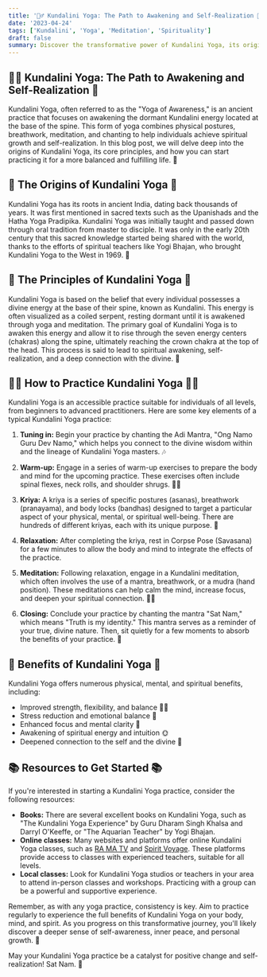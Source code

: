 ```yaml
---
title: '🧘‍♂️ Kundalini Yoga: The Path to Awakening and Self-Realization 🌟'
date: '2023-04-24'
tags: ['Kundalini', 'Yoga', 'Meditation', 'Spirituality']
draft: false
summary: Discover the transformative power of Kundalini Yoga, its origins, and how to practice it for a balanced and fulfilling life.
---
```


## 🧘‍♂️ Kundalini Yoga: The Path to Awakening and Self-Realization 🌟

Kundalini Yoga, often referred to as the "Yoga of Awareness," is an ancient practice that focuses on awakening the dormant Kundalini energy located at the base of the spine. This form of yoga combines physical postures, breathwork, meditation, and chanting to help individuals achieve spiritual growth and self-realization. In this blog post, we will delve deep into the origins of Kundalini Yoga, its core principles, and how you can start practicing it for a more balanced and fulfilling life. 🙏

## 🌱 The Origins of Kundalini Yoga 🌱

Kundalini Yoga has its roots in ancient India, dating back thousands of years. It was first mentioned in sacred texts such as the Upanishads and the Hatha Yoga Pradipika. Kundalini Yoga was initially taught and passed down through oral tradition from master to disciple. It was only in the early 20th century that this sacred knowledge started being shared with the world, thanks to the efforts of spiritual teachers like Yogi Bhajan, who brought Kundalini Yoga to the West in 1969. 📜

## 🌟 The Principles of Kundalini Yoga 🌟

Kundalini Yoga is based on the belief that every individual possesses a divine energy at the base of their spine, known as Kundalini. This energy is often visualized as a coiled serpent, resting dormant until it is awakened through yoga and meditation. The primary goal of Kundalini Yoga is to awaken this energy and allow it to rise through the seven energy centers (chakras) along the spine, ultimately reaching the crown chakra at the top of the head. This process is said to lead to spiritual awakening, self-realization, and a deep connection with the divine. 🐍

## 🧘‍♀️ How to Practice Kundalini Yoga 🧘‍♀️

Kundalini Yoga is an accessible practice suitable for individuals of all levels, from beginners to advanced practitioners. Here are some key elements of a typical Kundalini Yoga practice:

1. **Tuning in:** Begin your practice by chanting the Adi Mantra, "Ong Namo Guru Dev Namo," which helps you connect to the divine wisdom within and the lineage of Kundalini Yoga masters. 🎶

2. **Warm-up:** Engage in a series of warm-up exercises to prepare the body and mind for the upcoming practice. These exercises often include spinal flexes, neck rolls, and shoulder shrugs. 🤸‍♀️

3. **Kriya:** A kriya is a series of specific postures (asanas), breathwork (pranayama), and body locks (bandhas) designed to target a particular aspect of your physical, mental, or spiritual well-being. There are hundreds of different kriyas, each with its unique purpose. 💪

4. **Relaxation:** After completing the kriya, rest in Corpse Pose (Savasana) for a few minutes to allow the body and mind to integrate the effects of the practice.

5. **Meditation:** Following relaxation, engage in a Kundalini meditation, which often involves the use of a mantra, breathwork, or a mudra (hand position). These meditations can help calm the mind, increase focus, and deepen your spiritual connection. 🧘‍♂️

6. **Closing:** Conclude your practice by chanting the mantra "Sat Nam," which means "Truth is my identity." This mantra serves as a reminder of your true, divine nature. Then, sit quietly for a few moments to absorb the benefits of your practice. 🙏

## 🌈 Benefits of Kundalini Yoga 🌈

Kundalini Yoga offers numerous physical, mental, and spiritual benefits, including:

- Improved strength, flexibility, and balance 🏋️‍♂️
- Stress reduction and emotional balance 🧠
- Enhanced focus and mental clarity 🤔
- Awakening of spiritual energy and intuition 🌞
- Deepened connection to the self and the divine 💖

## 📚 Resources to Get Started 📚

If you're interested in starting a Kundalini Yoga practice, consider the following resources:

- **Books:** There are several excellent books on Kundalini Yoga, such as "The Kundalini Yoga Experience" by Guru Dharam Singh Khalsa and Darryl O'Keeffe, or "The Aquarian Teacher" by Yogi Bhajan.
- **Online classes:** Many websites and platforms offer online Kundalini Yoga classes, such as [RA MA TV](https://rama-tv.com/) and [Spirit Voyage](https://www.spiritvoyage.com/). These platforms provide access to classes with experienced teachers, suitable for all levels.
- **Local classes:** Look for Kundalini Yoga studios or teachers in your area to attend in-person classes and workshops. Practicing with a group can be a powerful and supportive experience.

Remember, as with any yoga practice, consistency is key. Aim to practice regularly to experience the full benefits of Kundalini Yoga on your body, mind, and spirit. As you progress on this transformative journey, you'll likely discover a deeper sense of self-awareness, inner peace, and personal growth. 🌺

May your Kundalini Yoga practice be a catalyst for positive change and self-realization! Sat Nam. 🙏
